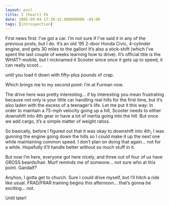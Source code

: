 ```yaml
---
layout: post
title: I [heart] FU
date: 2005-09-04 17:36:42.000000000 -04:00
tags: [introspection]
---
```

<p>First news first: I’ve got a car. I’m not sure if I’ve said it in any of the previous posts, but I do. It’s an old ’95 2-door Honda Civic, 4-cylinder engine, and gets 30 miles to the gallon! It’s also a stick-shift (which I’ve spent the last couple of weeks learning how to drive). It’s official title is the <span class="caps">WHAT</span>?-mobile, but I nicknamed it Scooter since once it gets up to speed, it can really scoot…</p>



<p>until you load it down with fifty-plus pounds of crap.</p>



<p>Which brings me to my second point: I’m at Furman now.</p>



<p>The drive here was pretty interesting… if by interesting you mean frustrating because not only is your little car handling real hills for the first time, but it’s also laden with the excess of a teenager’s life. Let me put it this way: In order to maintain a 75-mph velocity going up a hill, Scooter needs to either downshift into 4th gear or have a lot of inertia going into the hill. But once we add cargo, it’s a simple matter of weight ratios.</p>



<p>So basically, before I figured out that it was okay to downshift into 4th, I was gunning the engine going down the hills so I could make it up the next one while maintaining common speed. I don’t plan on doing that again… not for a while. Hopefully it’ll handle better without so much stuff in it.</p>



<p>But now I’m here, everyone got here nicely, and three out of four of us have <span class="caps">GROSS</span> beards/hair. Murf reminds me of someone… not sure who at this point. Gandalf?</p>



<p>Anyhoo, I gotta get to church. Sure I <em>could</em> drive myself, but I’ll hitch a ride like usual. <span class="caps">FRAD</span>/FRAR training begins this afternoon… that’s gonna be exciting… not.</p>



<p>Until later!</p>
